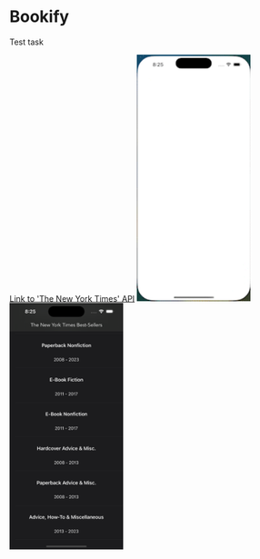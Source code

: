 # Bookify
Test task 

[Link to 'The New York Times' API](https://developer.nytimes.com/docs/books-product/1/overview)
<img src="https://github.com/eminsaleck/Bookify/blob/main/Screnshots/gif.gif" width="200px" /> 
<img src="https://github.com/eminsaleck/Bookify/blob/main/Screnshots/screen1.png" width="200px" /> 
